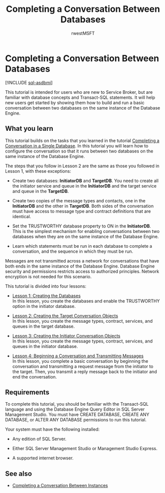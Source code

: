 ﻿---
title: Completing a Conversation Between Databases
description: "This tutorial is intended for users who are new to Service Broker, but are familiar with database concepts and Transact-SQL statements"
ms.prod: sql
ms.technology: configuration
ms.topic: conceptual
author: rwestMSFT
ms.author: randolphwest
ms.reviewer: mikeray, maghan
ms.date: "03/30/2022"
---

# Completing a Conversation Between Databases

[!INCLUDE [sql-asdbmi](../../includes/applies-to-version/sql-asdbmi.md)]

This tutorial is intended for users who are new to Service Broker, but are familiar with database concepts and Transact-SQL statements. It will help new users get started by showing them how to build and run a basic conversation between two databases on the same instance of the Database Engine.

## What you learn

This tutorial builds on the tasks that you learned in the tutorial [Completing a Conversation in a Single Database](completing-a-conversation-in-a-single-database.md). In this tutorial you will learn how to configure the conversation so that it runs between two databases on the same instance of the Database Engine.

The steps that you follow in Lesson 2 are the same as those you followed in Lesson 1, with these exceptions:

- Create two databases: **InitiatorDB** and **TargetDB**. You need to create all the initiator service and queue in the **InitiatorDB** and the target service and queue in the **TargetDB**.

- Create two copies of the message types and contacts, one in the **InitiatorDB** and the other in **TargetDB**. Both sides of the conversation must have access to message type and contract definitions that are identical.

- Set the TRUSTWORTHY database property to ON in the **InitiatorDB**. This is the simplest mechanism for enabling conversations between two databases when they are on the same instance of the Database Engine.

- Learn which statements must be run in each database to complete a conversation, and the sequence in which they must be run.

Messages are not transmitted across a network for conversations that have both ends in the same instance of the Database Engine. Database Engine security and permissions restricts access to authorized principles. Network encryption is not needed for this scenario.

This tutorial is divided into four lessons:

- [Lesson 1: Creating the Databases](lesson-1-creating-the-databases.md)  
    In this lesson, you create the databases and enable the TRUSTWORTHY option in the initiator database.

- [Lesson 2: Creating the Target Conversation Objects](lesson-2-creating-the-target-conversation-objects.md)  
    In this lesson, you create the message types, contract, services, and queues in the target database.

- [Lesson 3: Creating the Initiator Conversation Objects](lesson-3-creating-the-initiator-conversation-objects.md)  
    In this lesson, you create the message types, contract, services, and queues in the initiator database.

- [Lesson 4: Beginning a Conversation and Transmitting Messages](lesson-4-beginning-a-conversation-and-transmitting-messages.md)  
    In this lesson, you complete a basic conversation by beginning the conversation and transmitting a request message from the initiator to the target. Then, you transmit a reply message back to the initiator and end the conversation.

## Requirements

To complete this tutorial, you should be familiar with the Transact-SQL language and using the Database Engine Query Editor in SQL Server Management Studio. You must have CREATE DATABASE, CREATE ANY DATABASE, or ALTER ANY DATABASE permissions to run this tutorial.

Your system must have the following installed:

- Any edition of SQL Server.

- Either SQL Server Management Studio or Management Studio Express.

- A supported internet browser.

## See also

- [Completing a Conversation Between Instances](completing-a-conversation-between-instances.md)